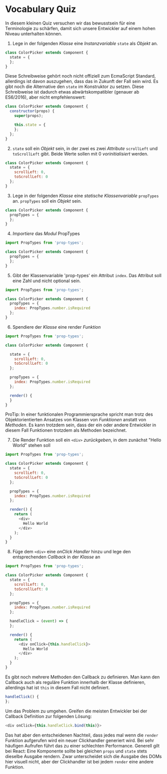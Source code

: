 # Vocabulary Quiz

In diesem kleinen Quiz versuchen wir das bewusstsein für eine Terminologie zu schärfen, damit sich unsere Entwickler auf einem hohen Niveau unterhalten können.

1. Lege in der folgenden _Klasse_ eine _Instanzvariable_ `state` als _Objekt_ an.

```js
class ColorPicker extends Component {
  state = {
  };
}
```

Diese Schreibweise gehört noch nicht offiziell zum EcmaScript Standard, allerdings ist davon auszugehen, dass das in Zukunft der Fall sein wird. Es gibt noch die Alternative den `state` im Konstruktor zu setzen. Diese Schreibweise ist dadurch etwas abwärtskompatibler (genauer ab ES6/2016), aber nicht empfehlenswert:

```js
class ColorPicker extends Component {
  constructor(props) {
    super(props);

    this.state = {
    };
  };
}
```

2. `state` soll ein _Objekt_ sein, in der zwei es zwei _Attribute_ `scrollLeft` und `toScrollLeft` gibt. Beide Werte sollen mit 0 _vorinitialisiert_ werden.

```js
class ColorPicker extends Component {
  state = {
    scrollLeft: 0,
    toScrollLeft: 0
  };
}
```

3. Lege in der folgenden _Klasse_ eine _statische Klassenvariable_ `propTypes` an. `propTypes` soll ein _Objekt_ sein.

```js
class ColorPicker extends Component {
  propTypes = {
  };
}
```

4. _Importiere_ das _Modul_ PropTypes

```js
import PropTypes from 'prop-types';

class ColorPicker extends Component {
  propTypes = {
  };
}
```

5. Gibt der Klassenvariable 'prop-types' ein Attribut `index`. Das Attribut soll eine Zahl und nicht optional sein.

```js
import PropTypes from 'prop-types';

class ColorPicker extends Component {
  propTypes = {
    index: PropTypes.number.isRequired
  };
}
```

6. Spendiere der _Klasse_ eine render _Funktion_

```js
import PropTypes from 'prop-types';

class ColorPicker extends Component {

  state = {
    scrollLeft: 0,
    toScrollLeft: 0
  };

  propTypes = {
    index: PropTypes.number.isRequired
  };

  render() {
  }
}
```

ProTip: In einer funktionalen Programmiersprache spricht man trotz des Objektorientierten Ansatzes von Klassen von _Funktionen_ anstatt von _Methoden_. Es kann trotzdem sein, dass der ein oder andere Entwickler in diesem Fall Funktionen trotzdem als Methoden bezeichnet.

7. Die Render Funktion soll ein `<div>` _zurückgeben_, in dem zunächst "Hello World" stehen soll

```js
import PropTypes from 'prop-types';

class ColorPicker extends Component {
  state = {
    scrollLeft: 0,
    toScrollLeft: 0
  };

  propTypes = {
    index: PropTypes.number.isRequired
  };

  render() {
    return (
      <div>
        Hello World
      </div>
    );
  }
}
```

8. Füge dem `<div>` eine _onClick Handler_ hinzu und lege den entsprechenden _Callback_ in der _Klasse_ an

```js
import PropTypes from 'prop-types';

class ColorPicker extends Component {
  state = {
    scrollLeft: 0,
    toScrollLeft: 0
  };

  propTypes = {
    index: PropTypes.number.isRequired
  };

  handleClick = (event) => {
  };

  render() {
    return (
      <div onClick={this.handleClick}>
        Hello World
      </div>
    );
  }
}
```

Es gibt noch mehrere Methoden den Callback zu definieren. Man kann den Callback auch als reguläre Funktion innerhalb der Klasse definieren, allerdings hat ist `this` in diesem Fall nicht definiert.

```js
handleClick() {
};
```

Um das Problem zu umgehen. Greifen die meisten Entwickler bei der Callback Definition zur folgenden Lösung:

```js
<div onClick={this.handleClick.bind(this)}>
```

Das hat aber den entscheidenen Nachteil, dass jedes mal wenn die `render` Funktion aufgerufen wird ein neuer Clickhandler generiert wird. Bei sehr häufigen Aufrufen führt das zu einer schlechten Performance. Generell gilt bei React: Eine Komponente sollte bei gleichen `props` und `state` stets dieselbe Ausgabe rendern. Zwar unterscheidet sich die Ausgabe des DOMs hier visuell nicht, aber der Clickhandler ist bei jedem `render` eine andere Funktion.
